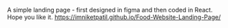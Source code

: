 A simple landing page - first designed in figma and then coded in React. Hope you like it.
https://imniketpatil.github.io/Food-Website-Landing-Page/
